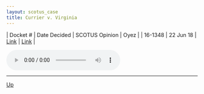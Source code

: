 ```yaml
---
layout: scotus_case
title: Currier v. Virginia
---
```


| Docket # | Date Decided | SCOTUS Opinion | Oyez |
| 16-1348 | 22 Jun 18 | [Link](https://www.supremecourt.gov/opinions/preliminaryprint/585US1PP_final.pdf#page=509) | [Link](https://www.oyez.org/cases/2017/16-1348) |

<audio controls>
   <source src='./resources/16-1348.mp3' type='audio/mpeg'>
</audio>

<object data='./resources/16-1348.pdf' type='application/pdf'></object>

---

[Up](./README.md)